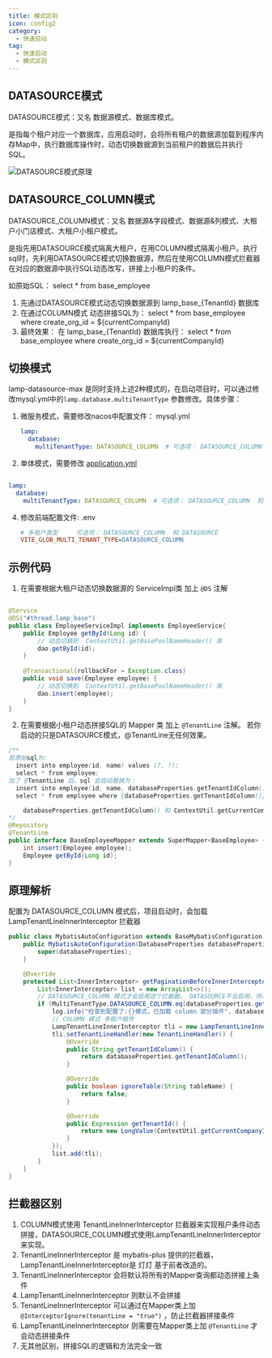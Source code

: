 ```yaml
---
title: 模式区别
icon: config2
category:
  - 快速启动
tag:
  - 快速启动
  - 模式区别
---
```




## DATASOURCE模式

DATASOURCE模式：又名 数据源模式、数据库模式。

是指每个租户对应一个数据库，应用启动时，会将所有租户的数据源加载到程序内存Map中，执行数据库操作时，动态切换数据源到当前租户的数据后并执行SQL。

![DATASOURCE模式原理](/images/start/datasource原理.png)

## DATASOURCE_COLUMN模式

DATASOURCE_COLUMN模式：又名 数据源&字段模式、数据源&列模式、大租户小门店模式、大租户小租户模式。

是指先用DATASOURCE模式隔离大租户，在用COLUMN模式隔离小租户。执行sql时，先利用DATASOURCE模式切换数据源，然后在使用COLUMN模式拦截器在对应的数据源中执行SQL动态改写，拼接上小租户的条件。

如原始SQL： select * from base_employee 

1. 先通过DATASOURCE模式动态切换数据源到 lamp_base_{TenantId} 数据库
2. 在通过COLUMN模式 动态拼接SQL为：  select * from base_employee where create_org_id = ${currentCompanyId}
3. 最终效果： 在 lamp_base_{TenantId} 数据库执行： select * from base_employee where create_org_id = ${currentCompanyId}





## 切换模式

lamp-datasource-max 是同时支持上述2种模式的，在启动项目时，可以通过修改mysql.yml中的`lamp.database.multiTenantType` 参数修改。具体步骤：

1. 微服务模式，需要修改nacos中配置文件： mysql.yml

   ```yaml
   lamp:
     database:
       multiTenantType: DATASOURCE_COLUMN  # 可选项： DATASOURCE_COLUMN  和 DATASOURCE  
   ```

3.  单体模式，需要修改 [application.yml](http://git.tangyh.top/zuihou/lamp-datasource-max/blob/java17/5.x/lamp-support/lamp-boot-server/src/main/resources/application.yml) 

   ```yaml
   
   lamp:
     database:
       multiTenantType: DATASOURCE_COLUMN  # 可选项： DATASOURCE_COLUMN  和 DATASOURCE 
   
   ```

4. 修改前端配置文件:  .env

   ```ini
   # 多租户类型     可选项： DATASOURCE_COLUMN  和 DATASOURCE 
   VITE_GLOB_MULTI_TENANT_TYPE=DATASOURCE_COLUMN    	
   ```



## 示例代码

1. 在需要根据大租户动态切换数据源的 ServiceImpl类 加上 `@DS` 注解
```java

@Service
@DS("#thread.lamp_base")
public class EmployeeServiceImpl implements EmployeeService{
    public Employee getById(Long id) {
        // 动态切换到  ContextUtil.getBasePoolNameHeader() 库
        dao.getById(id);
    }
    
    @Transactional(rollbackFor = Exception.class)
    public void save(Employee employee) {
        // 动态切换到  ContextUtil.getBasePoolNameHeader() 库
        dao.insert(employee);
    }
}
```
2. 在需要根据小租户动态拼接SQL的 Mapper 类 加上 `@TenantLine` 注解。 若你启动的只是DATASOURCE模式，@TenantLine无任何效果。
```java
/**
若原始sql为:
  insert into employee(id, name) values (?, ?);
  select * from employee;
加了 @TenantLine 后，sql 会自动替换为：
  insert into employee(id, name, databaseProperties.getTenantIdColumn()) values (?, ?, ${ContextUtil.getCurrentCompanyId()});
  select * from employee where {databaseProperties.getTenantIdColumn()} = ${ContextUtil.getCurrentCompanyId()};

	databaseProperties.getTenantIdColumn() 和 ContextUtil.getCurrentCompanyId() 的取值，请详细阅读下方原理解析。
*/
@Repository
@TenantLine
public interface BaseEmployeeMapper extends SuperMapper<BaseEmployee> {
    int insert(Employee employee);
    Employee getById(Long id);
}
```

## 原理解析
配置为 DATASOURCE_COLUMN 模式后，项目启动时，会加载 LampTenantLineInnerInterceptor 拦截器
``` java
public class MybatisAutoConfiguration extends BaseMybatisConfiguration {
    public MybatisAutoConfiguration(DatabaseProperties databaseProperties) {
        super(databaseProperties);
    }

    @Override
    protected List<InnerInterceptor> getPaginationBeforeInnerInterceptor() {
        List<InnerInterceptor> list = new ArrayList<>();
      	// DATASOURCE_COLUMN 模式才会启用这个拦截器， DATASOURCE不会启用，所以 DATASOURCE模式下@TenantLine注解不会生效，也不必删除这行代码
        if (MultiTenantType.DATASOURCE_COLUMN.eq(databaseProperties.getMultiTenantType())) {
            log.info("检查到配置了:{}模式，已加载 column 部分插件", databaseProperties.getMultiTenantType());
            // COLUMN 模式 多租户插件
            LampTenantLineInnerInterceptor tli = new LampTenantLineInnerInterceptor();
            tli.setTenantLineHandler(new TenantLineHandler() {
                @Override
                public String getTenantIdColumn() {
                    return databaseProperties.getTenantIdColumn();
                }

                @Override
                public boolean ignoreTable(String tableName) {
                    return false;
                }

                @Override
                public Expression getTenantId() {
                    return new LongValue(ContextUtil.getCurrentCompanyId());
                }
            });
            list.add(tli);
        }
    }
}
```



## 拦截器区别

1. COLUMN模式使用 TenantLineInnerInterceptor 拦截器来实现租户条件动态拼接，DATASOURCE_COLUMN模式使用LampTenantLineInnerInterceptor来实现。
2. TenantLineInnerInterceptor 是 mybatis-plus 提供的拦截器，LampTenantLineInnerInterceptor是 灯灯 基于前者改造的。
3. TenantLineInnerInterceptor 会将默认将所有的Mapper查询都动态拼接上条件
4. LampTenantLineInnerInterceptor 则默认不会拼接
5. TenantLineInnerInterceptor 可以通过在Mapper类上加 `@InterceptorIgnore(tenantLine = "true")` ，防止拦截器拼接条件
6. LampTenantLineInnerInterceptor 则需要在Mapper类上加 `@TenantLine` 才会动态拼接条件
7. 无其他区别，拼接SQL的逻辑和方法完全一致
